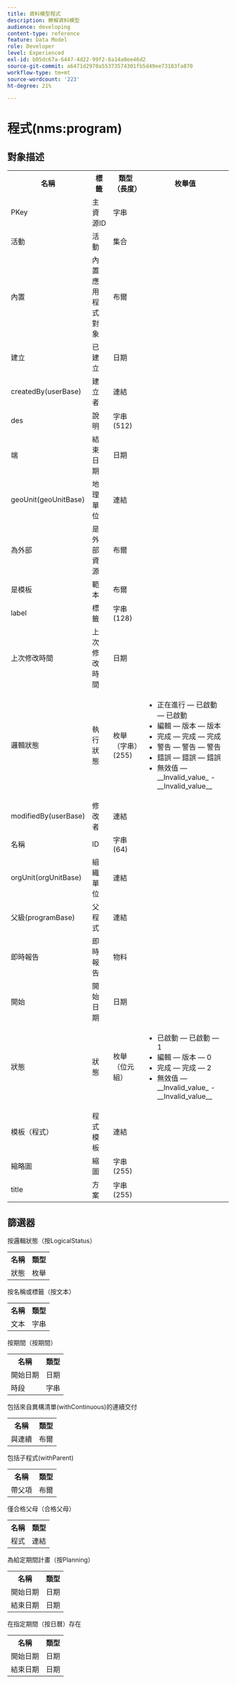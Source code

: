 ```yaml
---
title: 資料模型程式
description: 瞭解資料模型
audience: developing
content-type: reference
feature: Data Model
role: Developer
level: Experienced
exl-id: b05dc67a-6447-4d22-99f2-8a14a0ee46d2
source-git-commit: a6471d2970a55373574301fb5d49ee73103fa870
workflow-type: tm+mt
source-wordcount: '223'
ht-degree: 21%

---
```


# 程式(nms:program)

## 對象描述

<table>
               <tr>
                  <th>名稱</th>
                  <th>標籤</th>
                  <th>類型（長度）</th>
                  <th>枚舉值</th>
               </tr>
               <tr>
                  <td>PKey</td>
                  <td>主資源ID</td>
                  <td>字串 </td>
                  <td> </td>
               </tr>
               <tr>
                  <td>活動</td>
                  <td>活動</td>
                  <td>集合 </td>
                  <td> </td>
               </tr>
               <tr>
                  <td>內置</td>
                  <td>內置應用程式對象</td>
                  <td>布爾 </td>
                  <td> </td>
               </tr>
               <tr>
                  <td>建立</td>
                  <td>已建立</td>
                  <td>日期 </td>
                  <td> </td>
               </tr>
               <tr>
                  <td>createdBy(userBase)</td>
                  <td>建立者</td>
                  <td>連結 </td>
                  <td> </td>
               </tr>
               <tr>
                  <td>des</td>
                  <td>說明</td>
                  <td>字串(512)</td>
                  <td> </td>
               </tr>
               <tr>
                  <td>端</td>
                  <td>結束日期</td>
                  <td>日期 </td>
                  <td> </td>
               </tr>
               <tr>
                  <td>geoUnit(geoUnitBase)</td>
                  <td>地理單位</td>
                  <td>連結 </td>
                  <td> </td>
               </tr>
               <tr>
                  <td>為外部</td>
                  <td>是外部資源</td>
                  <td>布爾 </td>
                  <td> </td>
               </tr>
               <tr>
                  <td>是模板</td>
                  <td>範本</td>
                  <td>布爾 </td>
                  <td> </td>
               </tr>
               <tr>
                  <td>label</td>
                  <td>標籤</td>
                  <td>字串(128)</td>
                  <td> </td>
               </tr>
               <tr>
                  <td>上次修改時間</td>
                  <td>上次修改時間</td>
                  <td>日期 </td>
                  <td> </td>
               </tr>
               <tr>
                  <td>邏輯狀態</td>
                  <td>執行狀態</td>
                  <td>枚舉（字串）(255)</td>
                  <td>
                     <ul>
                        <li>正在進行 — 已啟動 — 已啟動</li>
                        <li>編輯 — 版本 — 版本</li>
                        <li>完成 — 完成 — 完成</li>
                        <li>警告 — 警告 — 警告</li>
                        <li>錯誤 — 錯誤 — 錯誤</li>
                        <li>無效值 — __Invalid_value_ - __Invalid_value__</li>
                     </ul>
                  </td>
               </tr>
               <tr>
                  <td>modifiedBy(userBase)</td>
                  <td>修改者</td>
                  <td>連結 </td>
                  <td> </td>
               </tr>
               <tr>
                  <td>名稱</td>
                  <td>ID</td>
                  <td>字串(64)</td>
                  <td> </td>
               </tr>
               <tr>
                  <td>orgUnit(orgUnitBase)</td>
                  <td>組織單位</td>
                  <td>連結 </td>
                  <td> </td>
               </tr>
               <tr>
                  <td>父級(programBase)</td>
                  <td>父程式</td>
                  <td>連結 </td>
                  <td> </td>
               </tr>
               <tr>
                  <td>即時報告</td>
                  <td>即時報告</td>
                  <td>物料 </td>
                  <td> </td>
               </tr>
               <tr>
                  <td>開始</td>
                  <td>開始日期</td>
                  <td>日期 </td>
                  <td> </td>
               </tr>
               <tr>
                  <td>狀態</td>
                  <td>狀態</td>
                  <td>枚舉（位元組） </td>
                  <td>
                     <ul>
                        <li>已啟動 — 已啟動 — 1</li>
                        <li>編輯 — 版本 — 0</li>
                        <li>完成 — 完成 — 2</li>
                        <li>無效值 — __Invalid_value_ - __Invalid_value__</li>
                     </ul>
                  </td>
               </tr>
               <tr>
                  <td>模板（程式）</td>
                  <td>程式模板</td>
                  <td>連結 </td>
                  <td> </td>
               </tr>
               <tr>
                  <td>縮略圖</td>
                  <td>縮圖</td>
                  <td>字串(255)</td>
                  <td> </td>
               </tr>
               <tr>
                  <td>title</td>
                  <td>方案</td>
                  <td>字串(255)</td>
                  <td> </td>
               </tr>
            </table>

## 篩選器

按邏輯狀態（按LogicalStatus）

<table>
    <tr>
    <th>名稱</th>
    <th>類型</th>
    </tr>
    <tr>
    <td>狀態</td>
    <td>枚舉</td>
    </tr>
</table>

按名稱或標籤（按文本）

<table>
    <tr>
    <th>名稱</th>
    <th>類型</th>
    </tr>
    <tr>
    <td>文本</td>
    <td>字串</td>
    </tr>
</table>

按期間（按期間）

<table>
    <tr>
    <th>名稱</th>
    <th>類型</th>
    </tr>
    <tr>
    <td>開始日期</td>
    <td>日期</td>
    </tr>
    <tr>
    <td>時段</td>
    <td>字串</td>
    </tr>
</table>

包括來自異構清單(withContinuous)的連續交付

<table>
    <tr>
    <th>名稱</th>
    <th>類型</th>
    </tr>
    <tr>
    <td>與連續</td>
    <td>布爾</td>
    </tr>
</table>

包括子程式(withParent)

<table>
        <tr>
        <th>名稱</th>
        <th>類型</th>
        </tr>
        <tr>
        <td>帶父項</td>
        <td>布爾</td>
        </tr>
    </table>

僅合格父母（合格父母）

<table>
    <tr>
    <th>名稱</th>
    <th>類型</th>
    </tr>
    <tr>
    <td>程式</td>
    <td>連結</td>
    </tr>
</table>

為給定期間計畫（按Planning）

<table>
    <tr>
    <th>名稱</th>
    <th>類型</th>
    </tr>
    <tr>
    <td>開始日期</td>
    <td>日期</td>
    </tr>
    <tr>
    <td>結束日期</td>
    <td>日期</td>
    </tr>
</table>

在指定期間（按日曆）存在

<table>
    <tr>
    <th>名稱</th>
    <th>類型</th>
    </tr>
    <tr>
    <td>開始日期</td>
    <td>日期</td>
    </tr>
    <tr>
    <td>結束日期</td>
    <td>日期</td>
    </tr>
</table>
